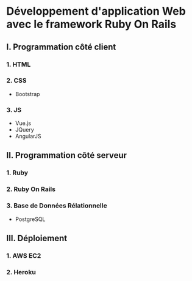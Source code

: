 # Développement d'application Web avec le framework Ruby On Rails
## I. Programmation côté client
### 1. HTML
### 2. CSS
* Bootstrap
### 3. JS
* Vue.js
* JQuery
* AngularJS
## II. Programmation côté serveur
### 1. Ruby
### 2. Ruby On Rails
### 3. Base de Données Rélationnelle
* PostgreSQL
## III. Déploiement
### 1. AWS EC2
### 2. Heroku